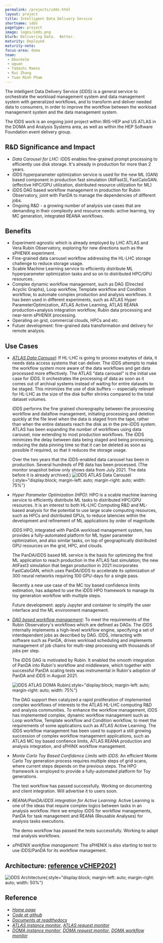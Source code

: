 ```yaml
---
permalink: /projects/idds.html
layout: project
title: Intelligent Data Delivery Service
shortname: idds
pagetype: project
image: logos/idds.png
blurb: Delivering Data.  Better.
maturity: Deployed
maturity-note:
focus-area: doma
team:
 - bbockelm
 - wguan
 - Tadashi Maeno
 - Rui Zhang
 - Tuan Minh Pham
---
```


The intelligent Data Delivery Service (iDDS) is a general service to orchestrate the workload management system and data management system with generalized workflows, and to transform and deliver needed data to consumers, in order to improve the workflow between the workload management system and the data management system.

The IDDS work is an ongoing joint project within IRIS-HEP and US ATLAS in the DOMA and
Analysis Systems area, as well as within the HEP Software Foundation
event delivery group.

## R&D Significance and Impact
* *Data Carousel for LHC:* iDDS enables fine-grained prompt processing to efficiently use disk storage. It's already in production for more than 2 years.
* iDDS hyperparameter optimization service is used for the new ML (GAN) based component in production fast simulation (AtlFast3), FastCaloGAN. (effective HPC/GPU utilization, distributed resource utilization for ML)
* iDDS DAG based workflow management in production for Rubin Observatory, joint with PanDA to manage the dependencies of different jobs.
* Ongoing R&D - a growing number of analysis use cases that are demanding in their complexity and resource needs: active learning, toy MC generation, integrated REANA workflows.

## Benefits
* Experiment-agnostic which is already employed by LHC ATLAS and Vera Rubin Observatory, exploring for new directions such as the sPHENIX experiment.
* Fine-grained data carousel workflow addressing the HL-LHC storage challenge to reduce storage usage.
* Scable Machine Learning service to efficiently distribute ML hyperparameter optimization tasks and so on to distributed HPC/GPU resources.
* Complex dynamic workflow management, such as DAG (Directed Acyclic Graphs), Loop workflow, Template workflow and Condition workflow, to automate complex production and analysis workflows. It has been used in different experiments, such as ATLAS Hyper ParameterOptimization, ATLAS Active Learning, ATLAS REANA production+analysis integration workflow, Rubin data processing and near-term sPHENIX processing.
* Operating on grid, commercial clouds, HPCs and etc.
* Futuer development: fine-grained data transformation and delivery for remote analysis.

## Use Cases

 * *[ATLAS Data Carousel](https://aipanda181.cern.ch/monitor/)*:
    If HL-LHC is going to process exabytes of data, it needs data access systems
that can deliver.  The iDDS attempts to make the workflow system more aware of
the data workflows and get data processed more effectively. The ATLAS "data carousel"
 is the initial use case for iDDS. It orchestrates the processing of data as soon as
 it comes out of archival systems instead of waiting for entire datasets to be staged.  This minimizes
the use of disk buffers -- especially relevant for HL-LHC as the size of the
disk buffer shrinks compared to the total dataset volumes.

   iDDS performs the fine grained choreography between the processing workflow and dataflow management, initiating processing and deletion quickly at the file level when the data is staged from the tape, rather than when the entire datasets reach the disk as in the pre-iDDS system.
   ATLAS has been expanding the number of workflows using data carousel, now extending to most production workflows. The iDDS minimizes the delay between data being staged and being processing, reducing the data pinning time so that it can be deleted as soon as possible if required, so that it reduces the storage usage.

   Over the two years that the iDDS-enabled data carousel has been in production. Several hundreds of PB data has been processed.
   (The monitor snapshot below only shows data from July 2021. The data before it is already archived.)
   ![iDDS ATLAS Data Carousel](/assets/images/idds_atlas_data_carousel.jpg){:style="display:block; margin-left: auto; margin-right: auto; width: 75%"}


 * *Hyper Parameter Optimization (HPO)*:
   HPO is a scable machine learning service to efficiently distribute ML tasks to distributed HPC/GPU resources. It is an interest to both HL-LHC Computing R&D and ML-based analysis for the potential to use large scale computing resources, such as HPCs and distributed GPUs, to reduce latencies within the development and refinement of ML applications by order of magnitude.

   iDDS HPO, integrated with PanDA workload management system, has provides a fully-automated platform for ML hyper parameter optimization, and also similar tasks, on top of geographically distributed GPU resources on the grid, HPC, and clouds.

   The PanDA/iDDS based ML service is the basis for optimizing the first ML application to reach production in the ATLAS fast simulation; the new AtlFast3 simulation that began production in 2021 incorporates FastCaloGAN, which uses PanDA/iDDS to accelerate its optimization of 300 neural networks requiring 100 GPU-days for a single pass.

   Recently a new use case of the MC toy based confidence limits estimation, has adapted to use the iDDS HPO framework to manage its toy generation workflow with multiple steps.

   Future development: apply Jupyter and container to simplify the user interface and the ML environment management.

 * *[DAG based workflow management](https://aipanda017.cern.ch/monitor/dashboard.html)*:
   To meet the requirements of the Rubin Observatory's workflows which are defined as DAGs.
   The iDDS internally implements a high-level workflow engine, specifying a set of
   interdependent jobs as described by DAG. iDDS, interacting
   with software such as PanDA, drives workload scheduling and implements
   management of job chains for multi-step processing with thousands of jobs
   per step.

   The iDDS DAG is motivated by Rubin. It enabled the smooth integration of PanDA into Rubin's
   workflow and middleware, which together with successful PanDA scaling tests was instrumental
   in Rubin's adoption of PanDA and iDDS in August 2021.

   ![iDDS ATLAS DOMA Rubin](/assets/images/idds_doma_rubin.jpg){:style="display:block; margin-left: auto; margin-right: auto; width: 75%"}

   The DAG support then catalyzed a rapid proliferation of implemented complex workflows
   of interests to the ATLAS HL-LHC computing R&D and analysis communities. To enhance the
   workflow management, iDDS has implemented complex, dynamic workflow management such as
   Loop workflow, Template workflow and Condition workflow, to meet the requirements of
   some applications such as ATLAS Active Learning. The iDDS workflow management has been used
   to support a still growing succession of complex workflow management applications, such as
   ATLAS MC toy based confience limits, ATLAS REANA production and analysis integration, and sPHINX workflow management.

 * *Monte Carlo Toy Based Confidence Limits with iDDS*: An efficient Monte Carlo
   Toy generation process requires multiple steps of grid scans, where current steps
   depends on the previous steps. The HPO framework is employed to provide a
   fully-automated platform for Toy generations.

   The test workflow has passed successfully. Working on documenting and client integration.
   Will advertise it to users soon.

 * *REANA/PanDA/iDDS integration for Active Learning*: Active Learning is one of the ideas
   that require complex logics between tasks in an analysis workflow. Here we employ iDDS
   for workflow managements, PanDA for task management and REANA (Reusable Analyses) for
   analysis tasks executions.

   The demo workflow has passed the tests successfully. Working to adapt real analysis
   workflows.

 * *sPHENIX workflow management*: The sPHENIX is also starting to test to use iDDS/PanDA for
   its workflow management.

## Architecture: [reference vCHEP2021](https://arxiv.org/pdf/2103.00523.pdf)
![iDDS Architecture](/assets/images/idds_architecture.png){:style="display:block; margin-left: auto; margin-right: auto; width: 50%"}

## Reference
 * *[Home page](https://iddsserver.cern.ch/website/)*
 * *[Code at github](https://github.com/HSF/iDDS)*
 * *[Documents at readthedocs](https://idds.readthedocs.io)*
 * *[ATLAS instance monitor](https://aipanda181.cern.ch/monitor/)*, *[ATLAS request monitor](https://bigpanda.cern.ch/idds)*
 * *[DOMA instance monitor](https://aipanda017.cern.ch/monitor/dashboard.html)*, *[DOMA request monitor](https://panda-doma.cern.ch/idds/)*, *[DOMA workflow monitor](https://panda-doma.cern.ch/idds/wfprogress/)*
